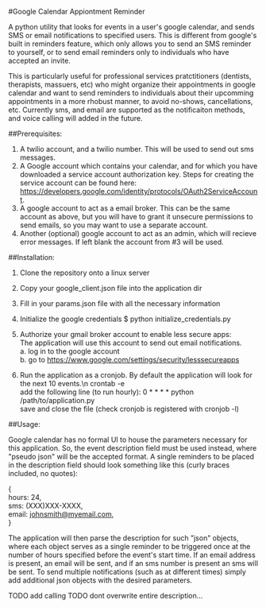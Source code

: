 #Google Calendar Appiontment Reminder

A python utility that looks for events in a user's google calendar, and sends SMS or email notifications to specified users.
This is different from google's built in reminders feature, which only allows you to send an SMS reminder to yourself, or to  send email reminders only to individuals who have accepted an invite.

This is particularly useful for professional services pratctitioners (dentists, therapists, massuers, etc) who might organize their appointments in google calendar and want to send reminders to individuals about their upcomming appointments in a more rhobust manner, to avoid no-shows, cancellations, etc. Currently sms, and email are supported as the notificaiton methods, and voice calling will added in the future.


##Prerequisites:

1. A twilio account, and a twilio number. This will be used to send out sms messages.
2. A Google account which contains your calendar, and for which you have downloaded a service account authorization key.
   Steps for creating the service account can be found here: 
   https://developers.google.com/identity/protocols/OAuth2ServiceAccount.
3. A google account to act as a email broker. This can be the same account as above, but you will have to grant it unsecure 
   permissions to send emails, so you may want to use a separate account.
4. Another (optional) google account to act as an admin, which will recieve error messages. If left blank the account from #3
   will be used.


##Installation:

1. Clone the repository onto a linux server

2. Copy your google_client.json file into the application dir

3. Fill in your params.json file with all the necessary information

4. Initialize the google credentials
	$ python initialize_credentials.py

5. Authorize your gmail broker account to enable less secure apps:  
	The application will use this account to send out email notifications.  
	a. log in to the google account  
	b. go to https://www.google.com/settings/security/lesssecureapps  

6. Run the application as a cronjob. By default the application will look for the next 10 events.\n
	crontab -e  
	add the following line (to run hourly): 0 * * * * python /path/to/application.py  
	save and close the file (check cronjob is registered with cronjob -l)  

##Usage:

Google calendar has no formal UI to house the parameters necessary for this application. So, the event description field must be used instead, where "pseudo json" will be the accepted format. A single reminders to be placed in the description field should look something like this (curly braces included, no quotes):

{  
	hours: 24,  
	sms: (XXX)XXX-XXXX,  
	email: johnsmith@myemail.com,  
}

The application will then parse the description for such "json" objects, where each object serves as a single reminder to be triggered once at the number of hours specified before the event's start time. If an email address is present, an email will be sent, and if an sms number is present an sms will be sent. To send multiple notifications (such as at different times) simply add additional json objects with the desired parameters.

TODO add calling
TODO dont overwrite entire description...

